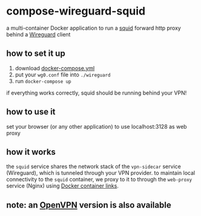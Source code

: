 # compose-wireguard-squid

a multi-container Docker application to run a [squid](https://hub.docker.com/r/ubuntu/squid) forward http proxy behind a [Wireguard](https://hub.docker.com/r/linuxserver/wireguard) client

## how to set it up

1. download [docker-compose.yml](/docker-compose.yml)
1. put your `wg0.conf` file into `./wireguard`
1. run `docker-compose up`

if everything works correctly, squid should be running behind your VPN!

## how to use it

set your browser (or any other application) to use localhost:3128 as web proxy

## how it works

the `squid` service shares the network stack of the `vpn-sidecar` service (Wireguard), which is tunneled through your VPN provider. to maintain local connectivity to the `squid` container, we proxy to it to through the `web-proxy` service (Nginx) using [Docker container links](https://docs.docker.com/network/links/).

## note: an [OpenVPN](https://github.com/master-hax/compose-openvpn-squid) version is also available
